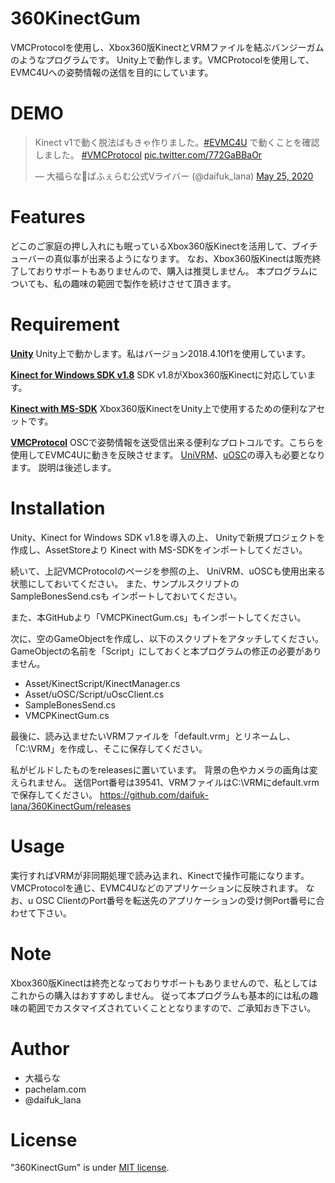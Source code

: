 # 360KinectGum

VMCProtocolを使用し、Xbox360版KinectとVRMファイルを結ぶバンジーガムのようなプログラムです。
Unity上で動作します。VMCProtocolを使用して、EVMC4Uへの姿勢情報の送信を目的にしています。

# DEMO
 
<blockquote class="twitter-tweet"><p lang="ja" dir="ltr">Kinect v1で動く脱法ばもきゃ作りました。<a href="https://twitter.com/hashtag/EVMC4U?src=hash&amp;ref_src=twsrc%5Etfw">#EVMC4U</a> で動くことを確認しました。 <a href="https://twitter.com/hashtag/VMCProtocol?src=hash&amp;ref_src=twsrc%5Etfw">#VMCProtocol</a> <a href="https://t.co/772GaBBaOr">pic.twitter.com/772GaBBaOr</a></p>&mdash; 大福らな🧷ぱふぇらむ公式Vライバー (@daifuk_lana) <a href="https://twitter.com/daifuk_lana/status/1264927841935716353?ref_src=twsrc%5Etfw">May 25, 2020</a></blockquote>
 
# Features

どこのご家庭の押し入れにも眠っているXbox360版Kinectを活用して、ブイチューバーの真似事が出来るようになります。
なお、Xbox360版Kinectは販売終了しておりサポートもありませんので、購入は推奨しません。
本プログラムについても、私の趣味の範囲で製作を続けさせて頂きます。
 
# Requirement
 
**[Unity](https://unity3d.com/jp/get-unity/download)**
Unity上で動かします。私はバージョン2018.4.10f1を使用しています。

**[Kinect for Windows SDK v1.8](https://www.microsoft.com/en-us/download/details.aspx?id=40278)**
SDK v1.8がXbox360版Kinectに対応しています。

**[Kinect with MS-SDK](https://assetstore.unity.com/packages/tools/kinect-with-ms-sdk-7747?locale=ja-JP)**
Xbox360版KinectをUnity上で使用するための便利なアセットです。

**[VMCProtocol](https://sh-akira.github.io/VirtualMotionCaptureProtocol/)**
OSCで姿勢情報を送受信出来る便利なプロトコルです。こちらを使用してEVMC4Uに動きを反映させます。
[UniVRM](https://github.com/vrm-c/UniVRM)、[uOSC](https://github.com/hecomi/uOSC)の導入も必要となります。
説明は後述します。

# Installation

Unity、Kinect for Windows SDK v1.8を導入の上、
Unityで新規プロジェクトを作成し、AssetStoreより
Kinect with MS-SDKをインポートしてください。

続いて、上記VMCProtocolのページを参照の上、
UniVRM、uOSCも使用出来る状態にしておいてください。
また、サンプルスクリプトのSampleBonesSend.csも
インポートしておいてください。

また、本GitHubより「VMCPKinectGum.cs」もインポートしてください。

次に、空のGameObjectを作成し、以下のスクリプトをアタッチしてください。
GameObjectの名前を「Script」にしておくと本プログラムの修正の必要がありません。

* Asset/KinectScript/KinectManager.cs
* Asset/uOSC/Script/uOscClient.cs
* SampleBonesSend.cs
* VMCPKinectGum.cs

最後に、読み込ませたいVRMファイルを「default.vrm」とリネームし、
「C:\VRM」を作成し、そこに保存してください。

私がビルドしたものをreleasesに置いています。
背景の色やカメラの画角は変えられません。
送信Port番号は39541、VRMファイルはC:\VRMにdefault.vrmで保存してください。
https://github.com/daifuk-lana/360KinectGum/releases

# Usage
 
実行すればVRMが非同期処理で読み込まれ、Kinectで操作可能になります。
VMCProtocolを通じ、EVMC4Uなどのアプリケーションに反映されます。
なお、u OSC ClientのPort番号を転送先のアプリケーションの受け側Port番号に合わせて下さい。
 
# Note
 
Xbox360版Kinectは終売となっておりサポートもありませんので、私としてはこれからの購入はおすすめしません。
従って本プログラムも基本的には私の趣味の範囲でカスタマイズされていくこととなりますので、ご承知おき下さい。
 
# Author
 
* 大福らな
* pachelam.com
* @daifuk_lana
 
# License
 
"360KinectGum" is under [MIT license](https://en.wikipedia.org/wiki/MIT_License).
 